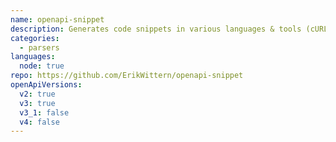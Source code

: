 ```yaml
---
name: openapi-snippet
description: Generates code snippets in various languages & tools (cURL, Node, Python, Ruby, Java, Go, C#...), from OpenAPI documents.
categories:
  - parsers
languages:
  node: true
repo: https://github.com/ErikWittern/openapi-snippet
openApiVersions:
  v2: true
  v3: true
  v3_1: false
  v4: false
---
```


